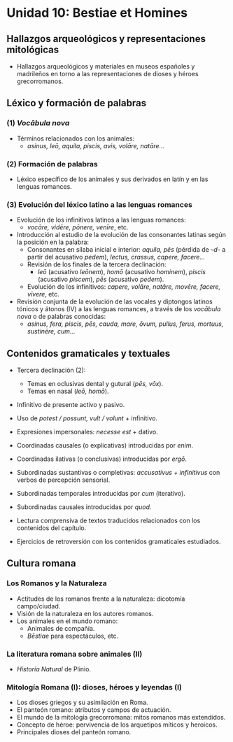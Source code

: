 # Unidad 10: Bestiae et Homines

## Hallazgos arqueológicos y representaciones mitológicas  
- Hallazgos arqueológicos y materiales en museos españoles y madrileños en torno a las representaciones de dioses y héroes grecorromanos.  

## Léxico y formación de palabras  
### (1) *Vocābula nova*  
- Términos relacionados con los animales:  
  - *asinus, leō, aquila, piscis, avis, volāre, natāre...*  

### (2) Formación de palabras  
- Léxico específico de los animales y sus derivados en latín y en las lenguas romances.  

### (3) Evolución del léxico latino a las lenguas romances  
- Evolución de los infinitivos latinos a las lenguas romances:  
  - *vocāre, vidēre, pōnere, venīre*, etc.  
- Introducción al estudio de la evolución de las consonantes latinas según la posición en la palabra:  
  - Consonantes en sílaba inicial e interior: *aquila, pēs* (pérdida de *–d-* a partir del acusativo *pedem*), *lectus, crassus, capere, facere...*  
  - Revisión de los finales de la tercera declinación:  
    - *leō* (acusativo *leōnem*), *homō* (acusativo *hominem*), *piscis* (acusativo *piscem*), *pēs* (acusativo *pedem*).  
  - Evolución de los infinitivos: *capere, volāre, natāre, movēre, facere, vīvere*, etc.  
- Revisión conjunta de la evolución de las vocales y diptongos latinos tónicos y átonos (IV) a las lenguas romances, a través de los *vocābula nova* o de palabras conocidas:  
  - *asinus, fera, piscis, pēs, cauda, mare, ōvum, pullus, ferus, mortuus, sustinēre, cum...*  

## Contenidos gramaticales y textuales  
- Tercera declinación (2):  
  - Temas en oclusivas dental y gutural (*pēs, vōx*).  
  - Temas en nasal (*leō, homō*).  
- Infinitivo de presente activo y pasivo.  
- Uso de *potest / possunt, vult / volunt* + infinitivo.  
- Expresiones impersonales: *necesse est* + dativo.  
- Coordinadas causales (o explicativas) introducidas por *enim*.  
- Coordinadas ilativas (o conclusivas) introducidas por *ergō*.  
- Subordinadas sustantivas o completivas: *accusativus + infinitivus* con verbos de percepción sensorial.  
- Subordinadas temporales introducidas por *cum* (iterativo).  
- Subordinadas causales introducidas por *quod*.  
  
- Lectura comprensiva de textos traducidos relacionados con los contenidos del capítulo.  
- Ejercicios de retroversión con los contenidos gramaticales estudiados.  

## Cultura romana  
### Los Romanos y la Naturaleza  
- Actitudes de los romanos frente a la naturaleza: dicotomía campo/ciudad.  
- Visión de la naturaleza en los autores romanos.  
- Los animales en el mundo romano:  
  - Animales de compañía.  
  - *Bēstiae* para espectáculos, etc.  

### La literatura romana sobre animales (II)  
- *Historia Natural* de Plinio.  

### Mitología Romana (I): dioses, héroes y leyendas (I)  
- Los dioses griegos y su asimilación en Roma.  
- El panteón romano: atributos y campos de actuación.  
- El mundo de la mitología grecorromana: mitos romanos más extendidos.  
- Concepto de héroe: pervivencia de los arquetipos míticos y heroicos.  
- Principales dioses del panteón romano.  
